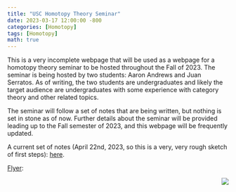 ```yaml
---
title: "USC Homotopy Theory Seminar"
date: 2023-03-17 12:00:00 -800
categories: [Homotopy]
tags: [Homotopy]
math: true
---
```


This is a very incomplete webpage that will be used as a webpage for a homotopy theory seminar to be hosted throughout the Fall of 2023. The seminar is being hosted by two students: Aaron Andrews and Juan Serratos. As of writing, the two students are undergraduates and likely the target audience are undergraduates with some experience with category theory and other related topics. 

The seminar will follow a set of notes that are being written, but nothing is set in stone as of now. Further details about the seminar will be provided leading up to the Fall semester of 2023, and this webpage will be frequently updated.


A current set of notes (April 22nd, 2023, so this is a very, very rough sketch of first steps): <a href="https://notsatos.github.io/files/homotopy_seminar.pdf">here</a>.


<a href="https://notsatos.github.io/files/ht_seminar_flyer.pdf">Flyer</a>: 

<img style="float: right;" src="https://notsatos.github.io/files/flyer_image.png">